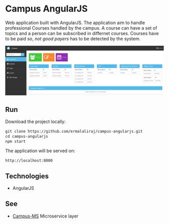 # Campus AngularJS

Web application built with AngularJS.
The application aim to handle professional Courses handled by the campus.
A course can have a set of topics and a person can be subscribed in differnet courses. 
Courses have to be paid so, _not good payers_ has to be detected by the system.

![FE](./doc/fe-angularjs.jpg)

## Run

Download the project locally:

```
git clone https://github.com/ermalaliraj/campus-angularjs.git
cd campus-angularjs
npm start
```
The application will be served on:
```
http://localhost:8000
```


## Technologies 
- AngularJS


## See
* [Campus-MS](https://github.com/ermalaliraj/campus-ms) Microservice layer
